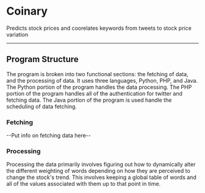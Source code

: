 # Coinary
Predicts stock prices and coorelates keywords from tweets to stock price variation

---

## Program Structure
The program is broken into two functional sections: the fetching of data, and the processing of data.
It uses three languages, Python, PHP, and Java. The Python portion of the
program handles the data processing. The PHP portion of the program handles all of
the authentication for twitter and fetching data. The Java portion of the program
is used handle the scheduling of data fetching.

### Fetching
--Put info on fetching data here--

### Processing
Processing the data primarily involves figuring out how to dynamically alter the different weighting
of words depending on how they are perceived to change the stock's trend. This involves keeping a
global table of words and all of the values associated with them up to that point in time.
